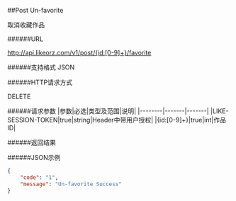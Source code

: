 ##Post Un-favorite

取消收藏作品

######URL

http://api.likeorz.com/v1/post/{id:[0-9]+}/favorite

######支持格式
JSON

######HTTP请求方式

DELETE

######请求参数
|参数|必选|类型及范围|说明|
|--------|-------|-------|
|LIKE-SESSION-TOKEN|true|string|Header中带用户授权|
|{id:[0-9]+}|true|int|作品ID|

######返回结果

######JSON示例

```json
{
    "code": "1", 
    "message": "Un-favorite Success"
}
```
